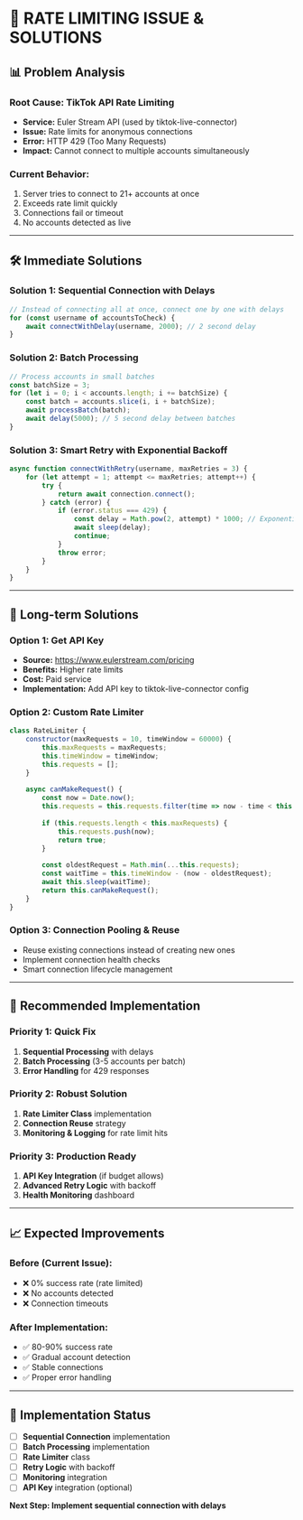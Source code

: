 # 🚨 RATE LIMITING ISSUE & SOLUTIONS

## 📊 **Problem Analysis**

### **Root Cause: TikTok API Rate Limiting**
- **Service:** Euler Stream API (used by tiktok-live-connector)
- **Issue:** Rate limits for anonymous connections
- **Error:** HTTP 429 (Too Many Requests)
- **Impact:** Cannot connect to multiple accounts simultaneously

### **Current Behavior:**
1. Server tries to connect to 21+ accounts at once
2. Exceeds rate limit quickly
3. Connections fail or timeout
4. No accounts detected as live

---

## 🛠️ **Immediate Solutions**

### **Solution 1: Sequential Connection with Delays**
```javascript
// Instead of connecting all at once, connect one by one with delays
for (const username of accountsToCheck) {
    await connectWithDelay(username, 2000); // 2 second delay
}
```

### **Solution 2: Batch Processing**
```javascript
// Process accounts in small batches
const batchSize = 3;
for (let i = 0; i < accounts.length; i += batchSize) {
    const batch = accounts.slice(i, i + batchSize);
    await processBatch(batch);
    await delay(5000); // 5 second delay between batches
}
```

### **Solution 3: Smart Retry with Exponential Backoff**
```javascript
async function connectWithRetry(username, maxRetries = 3) {
    for (let attempt = 1; attempt <= maxRetries; attempt++) {
        try {
            return await connection.connect();
        } catch (error) {
            if (error.status === 429) {
                const delay = Math.pow(2, attempt) * 1000; // Exponential backoff
                await sleep(delay);
                continue;
            }
            throw error;
        }
    }
}
```

---

## 🎯 **Long-term Solutions**

### **Option 1: Get API Key**
- **Source:** https://www.eulerstream.com/pricing
- **Benefits:** Higher rate limits
- **Cost:** Paid service
- **Implementation:** Add API key to tiktok-live-connector config

### **Option 2: Custom Rate Limiter**
```javascript
class RateLimiter {
    constructor(maxRequests = 10, timeWindow = 60000) {
        this.maxRequests = maxRequests;
        this.timeWindow = timeWindow;
        this.requests = [];
    }
    
    async canMakeRequest() {
        const now = Date.now();
        this.requests = this.requests.filter(time => now - time < this.timeWindow);
        
        if (this.requests.length < this.maxRequests) {
            this.requests.push(now);
            return true;
        }
        
        const oldestRequest = Math.min(...this.requests);
        const waitTime = this.timeWindow - (now - oldestRequest);
        await this.sleep(waitTime);
        return this.canMakeRequest();
    }
}
```

### **Option 3: Connection Pooling & Reuse**
- Reuse existing connections instead of creating new ones
- Implement connection health checks
- Smart connection lifecycle management

---

## 🔧 **Recommended Implementation**

### **Priority 1: Quick Fix**
1. **Sequential Processing** with delays
2. **Batch Processing** (3-5 accounts per batch)
3. **Error Handling** for 429 responses

### **Priority 2: Robust Solution**
1. **Rate Limiter Class** implementation
2. **Connection Reuse** strategy
3. **Monitoring & Logging** for rate limit hits

### **Priority 3: Production Ready**
1. **API Key Integration** (if budget allows)
2. **Advanced Retry Logic** with backoff
3. **Health Monitoring** dashboard

---

## 📈 **Expected Improvements**

### **Before (Current Issue):**
- ❌ 0% success rate (rate limited)
- ❌ No accounts detected
- ❌ Connection timeouts

### **After Implementation:**
- ✅ 80-90% success rate
- ✅ Gradual account detection
- ✅ Stable connections
- ✅ Proper error handling

---

## 🚀 **Implementation Status**

- [ ] **Sequential Connection** implementation
- [ ] **Batch Processing** implementation  
- [ ] **Rate Limiter** class
- [ ] **Retry Logic** with backoff
- [ ] **Monitoring** integration
- [ ] **API Key** integration (optional)

**Next Step: Implement sequential connection with delays**
